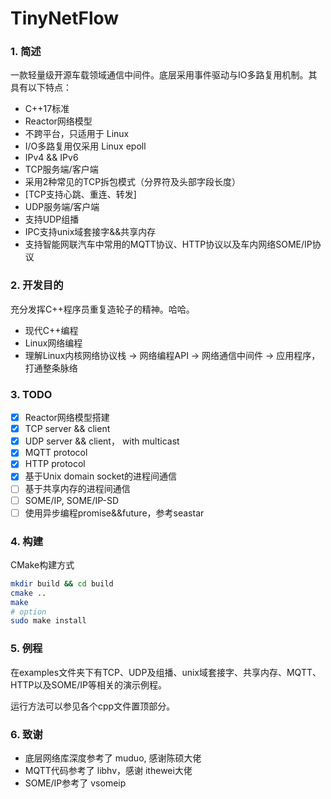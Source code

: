 # TinyNetFlow
### 1. 简述

一款轻量级开源车载领域通信中间件。底层采用事件驱动与IO多路复用机制。其具有以下特点：
- C++17标准
- Reactor网络模型
- 不跨平台，只适用于 Linux
- I/O多路复用仅采用 Linux epoll
- IPv4 && IPv6
- TCP服务端/客户端
- 采用2种常见的TCP拆包模式（分界符及头部字段长度）
- [TCP支持心跳、重连、转发]
- UDP服务端/客户端
- 支持UDP组播
- IPC支持unix域套接字&&共享内存
- 支持智能网联汽车中常用的MQTT协议、HTTP协议以及车内网络SOME/IP协议

### 2. 开发目的

充分发挥C++程序员重复造轮子的精神。哈哈。

- 现代C++编程
- Linux网络编程
- 理解Linux内核网络协议栈 -> 网络编程API -> 网络通信中间件 -> 
应用程序， 打通整条脉络

### 3. TODO
- [x] Reactor网络模型搭建
- [x] TCP server && client
- [x] UDP server && client， with multicast
- [x] MQTT protocol
- [x] HTTP protocol
- [x] 基于Unix domain socket的进程间通信
- [ ] 基于共享内存的进程间通信
- [ ] SOME/IP, SOME/IP-SD
- [ ] 使用异步编程promise&&future，参考seastar

### 4. 构建

CMake构建方式

```bash
mkdir build && cd build
cmake ..
make
# option
sudo make install
```

### 5. 例程
在examples文件夹下有TCP、UDP及组播、unix域套接字、共享内存、MQTT、
HTTP以及SOME/IP等相关的演示例程。

运行方法可以参见各个cpp文件置顶部分。
### 6. 致谢
- 底层网络库深度参考了 muduo, 感谢陈硕大佬
- MQTT代码参考了 libhv，感谢 ithewei大佬
- SOME/IP参考了 vsomeip


